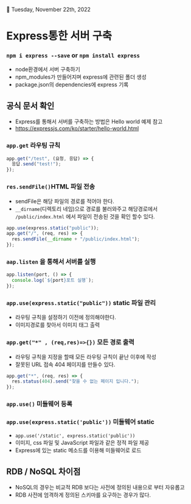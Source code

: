 🌱 Tuesday, November 22th, 2022

# Express통한 서버 구축

### `npm i express --save` or `npm install express`

- node환경에서 서버 구축하기
- npm_modules가 만들어지며 express에 관련된 폴더 생성
- package.json의 dependencies에 express 기록

## 공식 문서 확인

- Express를 통해서 서버를 구축하는 방법은 Hello world 예제 참고
- https://expressjs.com/ko/starter/hello-world.html

### `app.get` 라우팅 규칙

```javascript
app.get("/test", (요청, 응답) => {
  응답.send("test!");
});
```

### `res.sendFile()`HTML 파일 전송

- sendFile은 해당 파일의 경로를 적어야 한다.
- `__dirname`(디렉토리 네임)으로 경로를 불러와주고 해당경로에서 `/public/index.html` 에서 파일이 전송된 것을 확인 할수 있다.

```javascript
app.use(express.static("public"));
app.get("/", (req, res) => {
  res.sendFile(__dirname + "/public/index.html");
});
```

### `aap.listen` 을 통해서 서버를 실행

```javascript
app.listen(port, () => {
  console.log(`${port}포트 실행`);
});
```

### `app.use(express.static("public"))` static 파일 관리

- 라우팅 규칙을 설정하기 이전에 정의해야한다.
- 이미지경로를 찾아서 이미지 태그 출력

### `app.get("*" , (req,res)=>{})` 모든 경로 출력

- 라우팅 규칙을 지정을 할때 모든 라우팅 규칙이 끝난 이후에 작성
- 잘못된 URL 접속 404 페이지를 만들수 있다.

```javascript
app.get("*", (req, res) => {
  res.status(404).send("찾을 수 없는 페이지 입니다.");
});
```

### `app.use()` 미들웨어 등록

### `app.use(express.static('public'))` 미들웨어 static

- `app.use('/static', express.static('public'))`
- 이미지, css 파일 및 JavaScript 파일과 같은 정적 파일 제공
- Express에 있는 static 메소드를 이용해 미들웨어로 로드

## RDB / NoSQL 차이점

- NoSQL의 경우는 비교적 RDB 보다는 사전에 정의된 내용으로 부터 자유롭고
- RDB 사전에 엄격하게 정의된 스키마를 요구하는 경우가 많다.
